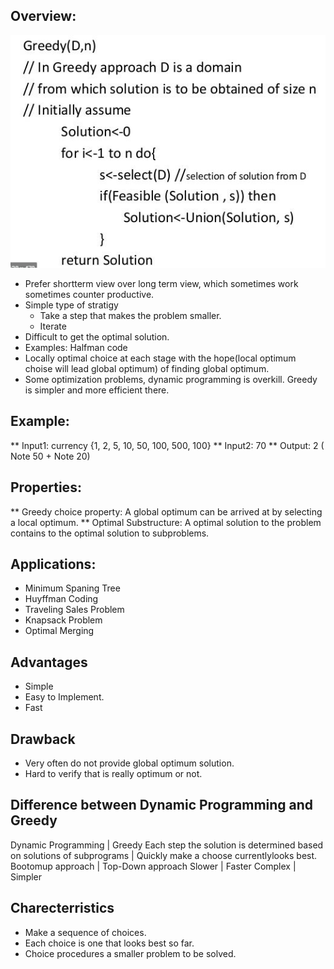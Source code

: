 ﻿## Overview:

![overview](https://github.com/habibsql/TheAlgorithms/blob/main/Src/TheAlgorithms/Greedy/flow.JPG?raw=true)

* Prefer shortterm view over long term view, which sometimes work sometimes counter productive.
* Simple type of stratigy 
	* Take a step that makes the problem smaller.
	* Iterate
* Difficult to get the optimal solution.
* Examples: Halfman code
* Locally optimal choice at each stage with the hope(local optimum choise will lead global optimum) 
of finding global optimum.
* Some optimization problems, dynamic programming is overkill. Greedy is simpler and more efficient there.

## Example: 
** Input1: currency {1, 2, 5, 10, 50, 100, 500, 100}
** Input2: 70
** Output: 2 ( Note 50 + Note 20)

## Properties:
** Greedy choice property: A global optimum can be arrived at by selecting a local optimum.
** Optimal Substructure: A optimal solution to the problem contains to the optimal solution to subproblems.

## Applications:
* Minimum Spaning Tree
* Huyffman Coding
* Traveling Sales Problem
* Knapsack Problem
* Optimal Merging

## Advantages
* Simple
* Easy to Implement.
* Fast

## Drawback
* Very often do not provide global optimum solution.
* Hard to verify that is really optimum or not.

## Difference between Dynamic Programming and Greedy
Dynamic Programming | Greedy
Each step the solution is determined based on solutions of subprograms | Quickly make a choose currentlylooks best.
Bootomup approach | Top-Down approach
Slower | Faster
Complex | Simpler

## Charecterristics
* Make a sequence of choices.
* Each choice is one that looks best so far.
* Choice procedures a smaller problem to be solved.
